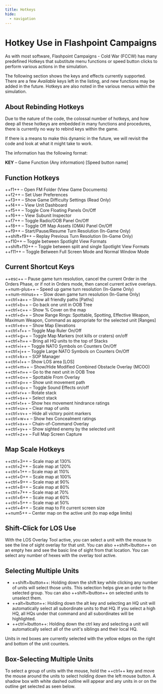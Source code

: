 ```yaml
---
title: Hotkeys
hide:
  - navigation
---
```

# Hotkey Use in Flashpoint Campaigns

As with most software, Flashpoint Campaigns \- Cold War \(FCCW\) has many predefined Hotkeys that substitute menu functions or speed button clicks to perform various actions in the simulation\.

The following section shows the keys and effects currently supported\. There are a few *Available* keys left in the listing, and new functions may be added in the future\. Hotkeys are also noted in the various menus within the simulation\.

## About Rebinding Hotkeys

Due to the nature of the code, the colossal number of hotkeys, and how deep all these hotkeys are embedded in many functions and procedures, there is currently no way to rebind keys within the game\.

If there is a means to make this dynamic in the future, we will revisit the code and look at what it might take to work\.

The information has the following format:

__KEY__ – Game Function \(Any information\) \[Speed button name\]

## Function Hotkeys

++f1++ – Open FM Folder \(View Game Documents\)  
++f2++ – Set User Preferences  
++f3++ – Show Game Difficulty Settings \(Read Only\)  
++f4++ – View Unit Dashboard  
++f5++ – Toggle Core Floating Panels On/Off  
++f6++ – View Subunit Inspector  
++f7++ – Toggle Radio/OOB Panel On/Off  
++f8++ – Toggle Off Map Assets \(OMA\) Panel On/Off  
++f9++ – Start/Pause/Resume Turn Resolution \(In\-Game Only\)  
++shift+f9++ – Replay Previous Turn Resolution \(In\-Game Only\)  
++f10++ – Toggle between Spotlight View Formats  
++shift+f10++ – Toggle between split and single Spotlight View Formats  
++f11++ – Toggle Between Full Screen Mode and Normal Window Mode  

## Current Shortcut Keys

++esc++ – Pause game turn resolution, cancel the current Order in the Orders Phase, or if not in Orders mode, then cancel current active overlays\.  
++num-plus++ – Speed up game turn resolution \(In\-Game Only\)  
++num-minus++ – Slow down game turn resolution \(In\-Game Only\)  
++ctrl+a++ – Show all friendly paths \[Paths\]  
++ctrl+b++ – Go back one unit in OOB Tree  
++ctrl+c++ – Show % Cover on the map  
++ctrl+d++ – Show Range Rings: Spottable, Spotting, Effective Weapon, Maximum Weapon, Command as appropriate for the selected unit \[Ranges\]  
++ctrl+e++ – Show Map Elevations  
++ctrl+f++ – Toggle Map Ruler On/Off  
++ctrl+g++ – Toggle Map Markers \(not kills or craters\) on/off  
++ctrl+h++ – Bring all HQ units to the top of Stacks  
++ctrl+i++ – Toggle NATO Symbols on Counters On/Off  
++ctrl+j++ – Toggle Large NATO Symbols on Counters On/Off  
++ctrl+k++ – SOP Manager  
++ctrl+l++ – Show LOS area \[LOS\]  
++ctrl+m++ – Show/Hide Modified Combined Obstacle Overlay \(MCOO\)  
++ctrl+n++ – Go to the next unit in OOB Tree  
++ctrl+o++ – Spottable From Overlay  
++ctrl+p++ – Show unit movement path  
++ctrl+q++ – Toggle Sound Effects on/off  
++ctrl+r++ – Rotate stack  
++ctrl+s++ – Select stack  
++ctrl+t++ – Show hex movement hindrance ratings  
++ctrl+u++ – Clear map of units  
++ctrl+v++ – Hide all victory point markers  
++ctrl+w++ – Show hex Concealment ratings  
++ctrl+x++ – Chain\-of\-Command Overlay  
++ctrl+y++ – Show sighted enemy by the selected unit  
++ctrl+z++ – Full Map Screen Capture  

## Map Scale Hotkeys

++ctrl+3++ – Scale map at 130%  
++ctrl+2++ – Scale map at 120%  
++ctrl+1++ – Scale map at 110%  
++ctrl+0++ – Scale map at 100%  
++ctrl+9++ – Scale map at 90%  
++ctrl+8++ – Scale map at 80%  
++ctrl+7++ – Scale map at 70%  
++ctrl+6++ – Scale map at 60%  
++ctrl+5++ – Scale map at 50%  
++ctrl+4++ – Scale map to Fit current screen size  
++num5++ – Center map on the active unit \(to map edge limits\)  

## Shift\-Click for LOS Use

With the LOS Overlay Tool active, you can select a unit with the mouse to see the line of sight overlay for that unit\. You can also ++shift+lbutton++ on an empty hex and see the basic line of sight from that location\. You can select any number of hexes with the overlay tool active\.

## Selecting Multiple Units

- ++shift+lbutton++: Holding down the shift key while clicking any number of units will select those units\. This selection helps give an order to the selected group\. You can also ++shift+lbutton++ on selected units to unselect them\.
- ++alt+lbutton++: Holding down the alt key and selecting an HQ unit will automatically select all subordinate units to that HQ\. If you select a high HQ, all HQs under that command and all subordinates will be highlighted\.
- ++ctrl+lbutton++: Holding down the ctrl key and selecting a unit will automatically select all of the unit's siblings and their local HQ\.

Units in red boxes are currently selected with the yellow edges on the right and bottom of the unit counters\.

## Box\-Selecting Multiple Units

To select a group of units with the mouse, hold the ++ctrl++ key and move the mouse around the units to select holding down the left mouse button\. A shadow box with white dashed outline will appear and any units in or on the outline get selected as seen below\.
